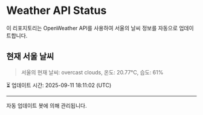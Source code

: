 
# Weather API Status

이 리포지토리는 OpenWeather API를 사용하여 서울의 날씨 정보를 자동으로 업데이트합니다.

## 현재 서울 날씨
> 서울의 현재 날씨: overcast clouds, 온도: 20.77°C, 습도: 61%

⏳ 업데이트 시간: 2025-09-11 18:11:02 (UTC)

---
자동 업데이트 봇에 의해 관리됩니다.
